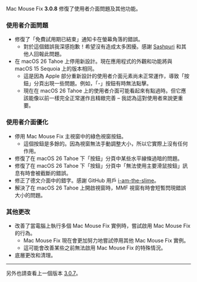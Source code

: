 Mac Mouse Fix **3.0.8** 修復了使用者介面問題及其他功能。

### **使用者介面問題**

- 修復了「免費試用期已結束」通知卡在螢幕角落的錯誤。
    - 對於這個錯誤我深感抱歉！希望沒有造成太多困擾。感謝 [Sashpuri](https://github.com/Sashpuri) 和其他人回報此問題。
- 在 macOS 26 Tahoe 上停用新設計。現在應用程式的外觀和功能將與 macOS 15 Sequoia 上的版本相同。
    - 這是因為 Apple 部分重新設計的使用者介面元素尚未正常運作，導致「按鈕」分頁出現一些問題。例如，「-」按鈕有時無法點擊。
    - 現在在 macOS 26 Tahoe 上的使用者介面可能看起來有點過時。但它應該能像以前一樣完全正常運作且精緻完善 – 我認為這對使用者來說更重要。

### **使用者介面優化**

- 停用 Mac Mouse Fix 主視窗中的綠色視窗按鈕。
    - 這個按鈕是多餘的。因為視窗無法手動調整大小，所以它實際上沒有任何作用。
- 修復了在 macOS 26 Tahoe 下「按鈕」分頁中某些水平線條過暗的問題。
- 修復了在 macOS 26 Tahoe 下「按鈕」分頁中「無法使用主要滑鼠按鈕」訊息有時會被截斷的錯誤。
- 修正了德文介面中的錯字。感謝 GitHub 用戶 [i-am-the-slime](https://github.com/i-am-the-slime)。
- 解決了在 macOS 26 Tahoe 上開啟視窗時，MMF 視窗有時會短暫閃現錯誤大小的問題。

### **其他更改**

- 改善了當電腦上執行多個 Mac Mouse Fix 實例時，嘗試啟用 Mac Mouse Fix 的行為。
    - Mac Mouse Fix 現在會更加努力地嘗試停用其他 Mac Mouse Fix 實例。
    - 這可能會改善某些之前無法啟用 Mac Mouse Fix 的特殊情況。
- 底層更改和清理。

---

另外也請查看上一個版本 [3.0.7](https://github.com/noah-nuebling/mac-mouse-fix/releases/tag/3.0.7)。